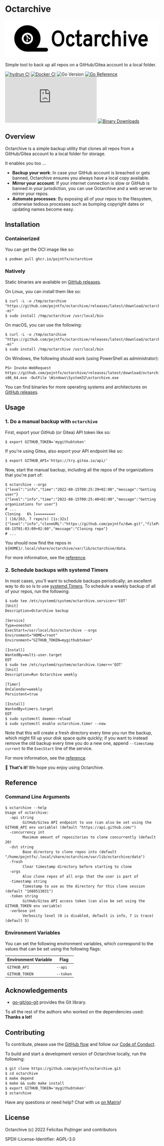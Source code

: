 # Octarchive

![Logo](./docs/logo-readme.png)

Simple tool to back up all repos on a GitHub/Gitea account to a local folder.

[![hydrun CI](https://github.com/pojntfx/octarchive/actions/workflows/hydrun.yaml/badge.svg)](https://github.com/pojntfx/octarchive/actions/workflows/hydrun.yaml)
[![Docker CI](https://github.com/pojntfx/octarchive/actions/workflows/docker.yaml/badge.svg)](https://github.com/pojntfx/octarchive/actions/workflows/docker.yaml)
![Go Version](https://img.shields.io/badge/go%20version-%3E=1.18-61CFDD.svg)
[![Go Reference](https://pkg.go.dev/badge/github.com/pojntfx/octarchive.svg)](https://pkg.go.dev/github.com/pojntfx/octarchive)
[![Matrix](https://img.shields.io/matrix/octarchive:matrix.org)](https://matrix.to/#/#octarchive:matrix.org?via=matrix.org)
[![Binary Downloads](https://img.shields.io/github/downloads/pojntfx/octarchive/total?label=binary%20downloads)](https://github.com/pojntfx/octarchive/releases)

## Overview

Octarchive is a simple backup utility that clones all repos from a GitHub/Gitea account to a local folder for storage.

It enables you too ...

- **Backup your work**: In case your GitHub account is breached or gets banned, Octarchive ensures you always have a local copy available.
- **Mirror your account**: If your internet connection is slow or GitHub is banned in your jurisdiction, you can use Octarchive and a web server to mirror your repos.
- **Automate processes**: By exposing all of your repos to the filesystem, otherwise tedious processes such as bumping copyright dates or updating names become easy.

## Installation

### Containerized

You can get the OCI image like so:

```shell
$ podman pull ghcr.io/pojntfx/octarchive
```

### Natively

Static binaries are available on [GitHub releases](https://github.com/pojntfx/octarchive/releases).

On Linux, you can install them like so:

```shell
$ curl -L -o /tmp/octarchive "https://github.com/pojntfx/octarchive/releases/latest/download/octarchive.linux-$(uname -m)"
$ sudo install /tmp/octarchive /usr/local/bin
```

On macOS, you can use the following:

```shell
$ curl -L -o /tmp/octarchive "https://github.com/pojntfx/octarchive/releases/latest/download/octarchive.darwin-$(uname -m)"
$ sudo install /tmp/octarchive /usr/local/bin
```

On Windows, the following should work (using PowerShell as administrator):

```shell
PS> Invoke-WebRequest https://github.com/pojntfx/octarchive/releases/latest/download/octarchive.windows-x86_64.exe -OutFile \Windows\System32\octarchive.exe
```

You can find binaries for more operating systems and architectures on [GitHub releases](https://github.com/pojntfx/octarchive/releases).

## Usage

### 1. Do a manual backup with `octarchive`

First, export your GitHub (or Gitea) API token like so:

```shell
$ export GITHUB_TOKEN='mygithubtoken'
```

If you're using Gitea, also export your API endpoint like so:

```shell
$ export GITHUB_API='https://try.gitea.io/api/'
```

Now, start the manual backup, including all the repos of the organizations that you're part of:

```shell
$ octarchive --orgs
{"level":"info","time":"2022-08-15T00:25:39+02:00","message":"Getting user"}
{"level":"info","time":"2022-08-15T00:25:40+02:00","message":"Getting organizations for user"}
# ...
Cloning   6% [========>                                                                                                                                                           ] (16/263, 7 repo/s) [1s:32s]{"level":"info","cloneURL":"https://github.com/pojntfx/dwm.git","filePath":"/home/pojntfx/.local/share/octarchive/var/lib/octarchive/data/1660518181/pojntfx/dwm","time":"2022-08-15T01:03:09+02:00","message":"Cloning repo"}
# ...
```

You should now find the repos in `${HOME}/.local/share/octarchive/var/lib/octarchive/data`.

For more information, see the [reference](#reference).

### 2. Schedule backups with systemd Timers

In most cases, you'll want to schedule backups periodically; an excellent way to do so is to use [systemd Timers](https://wiki.archlinux.org/title/Systemd/Timers). To schedule a weekly backup of all of your repos, run the following:

```shell
$ sudo tee /etc/systemd/system/octarchive.service<<'EOT'
[Unit]
Description=Octarchive backup

[Service]
Type=oneshot
ExecStart=/usr/local/bin/octarchive --orgs
Environment="HOME=/root"
Environment="GITHUB_TOKEN=mygithubtoken"

[Install]
WantedBy=multi-user.target
EOT
$ sudo tee /etc/systemd/system/octarchive.timer<<'EOT'
[Unit]
Description=Run Octarchive weekly

[Timer]
OnCalendar=weekly
Persistent=true

[Install]
WantedBy=timers.target
EOT
$ sudo systemctl daemon-reload
$ sudo systemctl enable octarchive.timer --now
```

Note that this will create a fresh directory every time you run the backup, which might fill up your disk space quite quickly; if you want to instead remove the old backup every time you do a new one, append `--timestamp current` to the `ExecStart` line of the service.

For more information, see the [reference](#reference).

🚀 **That's it!** We hope you enjoy using Octarchive.

## Reference

### Command Line Arguments

```shell
$ octarchive --help
Usage of octarchive:
  -api string
        GitHub/Gitea API endpoint to use (can also be set using the GITHUB_API env variable) (default "https://api.github.com/")
  -concurrency int
        Maximum amount of repositories to clone concurrently (default 20)
  -dst string
        Base directory to clone repos into (default "/home/pojntfx/.local/share/octarchive/var/lib/octarchive/data")
  -fresh
        Clear timestamp directory before starting to clone
  -orgs
        Also clone repos of all orgs that the user is part of
  -timestamp string
        Timestamp to use as the directory for this clone session (default "1660513831")
  -token string
        GitHub/Gitea API access token (can also be set using the GITHUB_TOKEN env variable)
  -verbose int
        Verbosity level (0 is disabled, default is info, 7 is trace) (default 5)
```

### Environment Variables

You can set the following environment variables, which correspond to the values that can be set using the following flags:

| Environment Variable | Flag      |
| -------------------- | --------- |
| `GITHUB_API`         | `--api`   |
| `GITHUB_TOKEN`       | `--token` |

## Acknowledgements

- [go-git/go-git](https://github.com/go-git/go-git) provides the Git library.

To all the rest of the authors who worked on the dependencies used: **Thanks a lot!**

## Contributing

To contribute, please use the [GitHub flow](https://guides.github.com/introduction/flow/) and follow our [Code of Conduct](./CODE_OF_CONDUCT.md).

To build and start a development version of Octarchive locally, run the following:

```shell
$ git clone https://github.com/pojntfx/octarchive.git
$ cd octarchive
$ make depend
$ make && sudo make install
$ export GITHUB_TOKEN='mygithubtoken'
$ octarchive
```

Have any questions or need help? Chat with us [on Matrix](https://matrix.to/#/#octarchive:matrix.org?via=matrix.org)!

## License

Octarchive (c) 2022 Felicitas Pojtinger and contributors

SPDX-License-Identifier: AGPL-3.0
